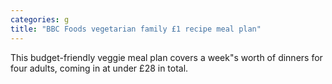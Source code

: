 ```yaml
---
categories: g
title: "BBC Foods vegetarian family £1 recipe meal plan"
---
```

This budget-friendly veggie meal plan covers a week"s worth of dinners for four adults, coming in at under £28 in total.